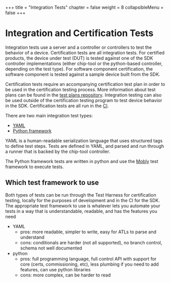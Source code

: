 +++
title = "Integration Tests"
chapter = false
weight = 8
collapsibleMenu = false
+++

# Integration and Certification Tests

Integration tests use a server and a controller or controllers to test the
behavior of a device. Certification tests are all integration tests. For
certified products, the device under test (DUT) is tested against one of the SDK
controller implementations (either chip-tool or the python-based controller,
depending on the test type). For software component certification, the software
component is tested against a sample device built from the SDK.

Certification tests require an accompanying certification test plan in order to
be used in the certification testing process. More information about test plans
can be found in the
[test plans repository](https://github.com/CHIP-Specifications/chip-test-plans/tree/master/docs).
Integration testing can also be used outside of the certification testing
program to test device behavior in the SDK. Certification tests are all run in
the [CI](./ci_testing).

There are two main integration test types:

-   [YAML](./yaml.md)
-   [Python framework](./python.md)

YAML is a human-readable serialization language that uses structured tags to
define test steps. Tests are defined in YAML, and parsed and run through a
runner that is backed by the chip-tool controller.

The Python framework tests are written in python and use the
[Mobly](https://github.com/google/mobly) test framework to execute tests.

## Which test framework to use

Both types of tests can be run through the Test Harness for certification
testing, locally for the purposes of development and in the CI for the SDK. The
appropriate test framework to use is whatever lets you automate your tests in a
way that is understandable, readable, and has the features you need

-   YAML
    -   pros: more readable, simpler to write, easy for ATLs to parse and
        understand
    -   cons: conditionals are harder (not all supported), no branch control,
        schema not well documented
-   python
    -   pros: full programming language, full control API with support for core
        (certs, commissioning, etc), less plumbing if you need to add features,
        can use python libraries
    -   cons: more complex, can be harder to read
